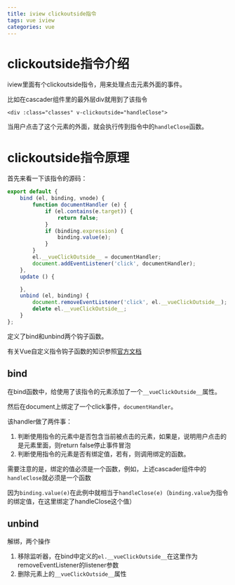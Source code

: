 ```yaml
---
title: iview clickoutside指令
tags: vue iview
categories: vue
---
```


# clickoutside指令介绍

iview里面有个clickoutside指令，用来处理点击元素外面的事件。

比如在cascader组件里的最外层div就用到了该指令

```vue
<div :class="classes" v-clickoutside="handleClose">
```

当用户点击了这个元素的外面，就会执行传到指令中的`handleClose`函数。

# clickoutside指令原理

首先来看一下该指令的源码：

```javascript
export default {
    bind (el, binding, vnode) {
        function documentHandler (e) {
            if (el.contains(e.target)) {
                return false;
            }
            if (binding.expression) {
                binding.value(e);
            }
        }
        el.__vueClickOutside__ = documentHandler;
        document.addEventListener('click', documentHandler);
    },
    update () {

    },
    unbind (el, binding) {
        document.removeEventListener('click', el.__vueClickOutside__);
        delete el.__vueClickOutside__;
    }
};
```

定义了bind和unbind两个钩子函数。

有关Vue自定义指令钩子函数的知识参照[官方文档][vue custom-directive]

## bind

在bind函数中，给使用了该指令的元素添加了一个`__vueClickOutside__`属性。

然后在document上绑定了一个click事件，`documentHandler`。

该handler做了两件事：

1. 判断使用指令的元素中是否包含当前被点击的元素，如果是，说明用户点击的是元素里面，则return false停止事件冒泡
2. 判断使用指令的元素是否有绑定值，若有，则调用绑定的函数。

需要注意的是，绑定的值必须是一个函数，例如，上述cascader组件中的`handleClose`就必须是一个函数

因为`binding.value(e)`在此例中就相当于`handleClose(e)`（`binding.value`为指令的绑定值，在这里绑定了handleClose这个值）

## unbind

解绑，两个操作

1. 移除监听器，在bind中定义的`el.__vueClickOutside__`在这里作为removeEventListener的listener参数
2. 删除元素上的`__vueClickOutside__`属性




[vue custom-directive]: https://cn.vuejs.org/v2/guide/custom-directive.html
